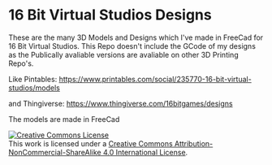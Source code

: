 # 16 Bit Virtual Studios Designs
These are the many 3D Models and Designs which I've made in FreeCad for 16 Bit Virtual Studios. This Repo doesn't include the GCode of my designs as the Publically avaliable versions are avaliable on other 3D Printing Repo's.

Like Pintables: https://www.printables.com/social/235770-16-bit-virtual-studios/models

and Thingiverse: https://www.thingiverse.com/16bitgames/designs

The models are made in FreeCad

<a rel="license" href="http://creativecommons.org/licenses/by-nc-sa/4.0/"><img alt="Creative Commons License" style="border-width:0" src="https://i.creativecommons.org/l/by-nc-sa/4.0/88x31.png" /></a><br />This work is licensed under a <a rel="license" href="http://creativecommons.org/licenses/by-nc-sa/4.0/">Creative Commons Attribution-NonCommercial-ShareAlike 4.0 International License</a>.
